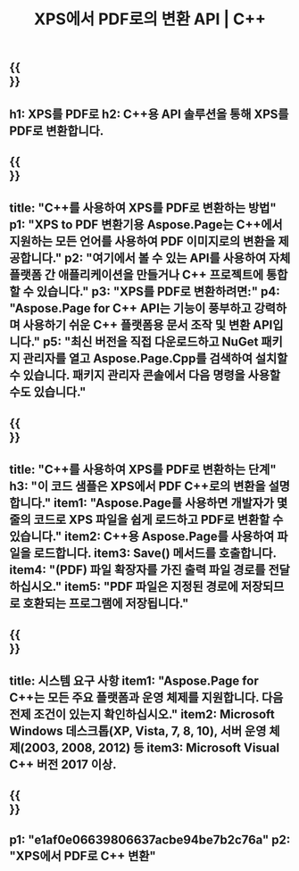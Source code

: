 ﻿---
translation: true
template: /_templates/_conversion-child-cpp.md
title: XPS에서 PDF로의 변환 API | C++
url: /cpp/conversion/xps-to-pdf/
description: PS to PDF 변환은 Aspose.Page for C++ API 솔루션에서 제공합니다. Windows 32비트, Windows 64비트 및 Linux 64비트용 C++ 런타임 환경에서 작동합니다.
informat: XPS
outformat: PDF
otherformats: EPS PS
---

{{<section banner>}}
---
h1: XPS를 PDF로
h2: C++용 API 솔루션을 통해 XPS를 PDF로 변환합니다.
---

{{<section overview>}}
---
title: "C++를 사용하여 XPS를 PDF로 변환하는 방법"
p1: "XPS to PDF 변환기용 Aspose.Page는 C++에서 지원하는 모든 언어를 사용하여 PDF 이미지로의 변환을 제공합니다."
p2: "여기에서 볼 수 있는 API를 사용하여 자체 플랫폼 간 애플리케이션을 만들거나 C++ 프로젝트에 통합할 수 있습니다."
p3: "XPS를 PDF로 변환하려면:"
p4: "Aspose.Page for C++ API는 기능이 풍부하고 강력하며 사용하기 쉬운 C++ 플랫폼용 문서 조작 및 변환 API입니다."
p5: "최신 버전을 직접 다운로드하고 NuGet 패키지 관리자를 열고 Aspose.Page.Cpp를 검색하여 설치할 수 있습니다. 패키지 관리자 콘솔에서 다음 명령을 사용할 수도 있습니다."
---

{{<section feature1>}}
---
title: "C++를 사용하여 XPS를 PDF로 변환하는 단계"
h3: "이 코드 샘플은 XPS에서 PDF C++로의 변환을 설명합니다."
item1: "Aspose.Page를 사용하면 개발자가 몇 줄의 코드로 XPS 파일을 쉽게 로드하고 PDF로 변환할 수 있습니다."
item2: C++용 Aspose.Page를 사용하여 파일을 로드합니다.
item3: Save() 메서드를 호출합니다.
item4: "(PDF) 파일 확장자를 가진 출력 파일 경로를 전달하십시오."
item5: "PDF 파일은 지정된 경로에 저장되므로 호환되는 프로그램에 저장됩니다."
---

{{<section feature2>}}
---
title: 시스템 요구 사항
item1: "Aspose.Page for C++는 모든 주요 플랫폼과 운영 체제를 지원합니다. 다음 전제 조건이 있는지 확인하십시오."
item2: Microsoft Windows 데스크톱(XP, Vista, 7, 8, 10), 서버 운영 체제(2003, 2008, 2012) 등
item3: Microsoft Visual C++ 버전 2017 이상.
---

{{<section gist>}}
---
p1: "e1af0e06639806637acbe94be7b2c76a"
p2: "XPS에서 PDF로 C++ 변환"
---
